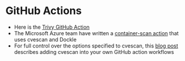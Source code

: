 # GitHub Actions

- Here is the [Trivy GitHub Action][action]
- The Microsoft Azure team have written a [container-scan action][azure] that uses cvescan and Dockle
- For full control over the options specified to cvescan, this [blog post][blog] describes adding cvescan into your own GitHub action workflows 

[action]: https://github.com/w3security/cvescan-action
[azure]: https://github.com/Azure/container-scan
[blog]: https://blog.aquasec.com/devsecops-with-trivy-github-actions
